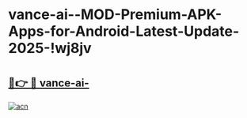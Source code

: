 # vance-ai--MOD-Premium-APK-Apps-for-Android-Latest-Update-2025-!wj8jv

# <h2><a href="https://txjcs9.esa.edu.pl?title=vance-ai-&ref=wj8jv">🔗👉 🔴 vance-ai-</a></h2>

[![acn](https://github.com/user-attachments/assets/0f9c940e-d8b0-45ae-aac7-cd30a18b3e1c)](https://txjcs9.esa.edu.pl?title=vance-ai-&ref=wj8jv)

